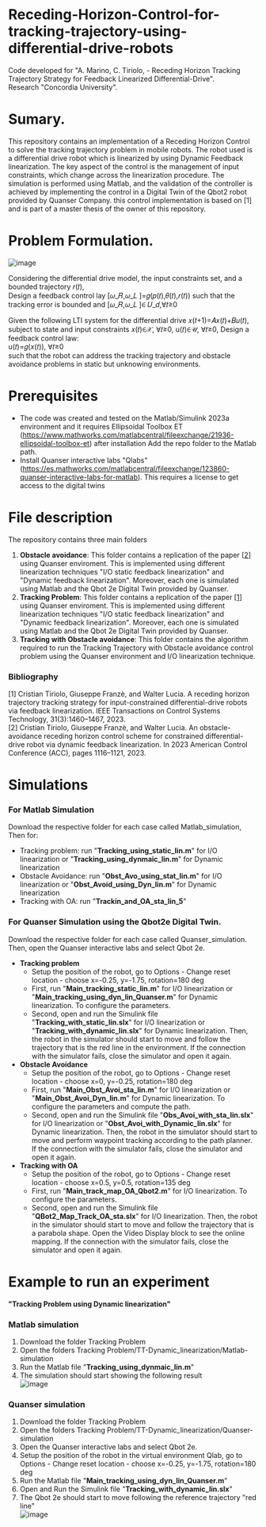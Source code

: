 # Receding-Horizon-Control-for-tracking-trajectory-using-differential-drive-robots

Code developed for "A. Marino, C. Tiriolo, - Receding Horizon Tracking Trajectory Strategy for Feedback Linearized Differential-Drive".  
Research "Concordia University".  

# Sumary.
This repository contains an implementation of a Receding Horizon Control to solve the tracking trajectory problem in mobile robots. The robot used is a differential drive robot which is linearized by using Dynamic Feedback linearization. The key aspect of the control is the management of input constraints, which change across the linearization procedure. The simulation is performed using Matlab, and the validation of the controller is achieved by implementing the control in a Digital Twin of the Qbot2 robot provided by Quanser Company. this control implementation is based on [1] and is part of a master thesis of the owner of this repository.
# Problem Formulation.
![image](https://github.com/fercho-0109/Receding-horizon-control-for-tracking-trajectory-using-differential-drive-robots/assets/40362695/794e708b-1791-45bc-a1ba-c37edbe86396)  

Considering the differential drive model, the input constraints set, and a bounded trajectory 𝑟(𝑡),  
Design a feedback control lay [𝜔_𝑅,𝜔_𝐿 ]=𝑔(𝑝(𝑡),𝜃(𝑡),𝑟(𝑡)) such that the tracking error is bounded and [𝜔_𝑅,𝜔_𝐿 ]∈ 𝑈_𝑑,∀𝑡≥0


Given the following LTI system for the differential drive 
𝑥(𝑡+1)=𝐴𝑥(𝑡)+𝐵𝑢(𝑡), 
subject to state and input constraints 
𝑥(𝑡)∈𝒳, ∀𝑡≥0,  u(𝑡)∈𝒰, ∀𝑡≥0, 
Design a feedback control law:  
u(𝑡)=𝑔(𝑥(𝑡)), ∀𝑡≥0  
such that the robot can address the tracking trajectory and obstacle avoidance problems in static but unknowing environments.  
# Prerequisites
- The code was created and tested on the Matlab/Simulink 2023a environment and it requires Ellipsoidal Toolbox ET (https://www.mathworks.com/matlabcentral/fileexchange/21936-ellipsoidal-toolbox-et)
after installation Add the repo folder to the Matlab path.
- Install Quanser interactive labs "Qlabs" (https://es.mathworks.com/matlabcentral/fileexchange/123860-quanser-interactive-labs-for-matlab). This requires a license to get access to the digital twins 
# File description
The repository contains three main folders  
1. **Obstacle avoidance**: This folder contains a replication of the paper [[2](https://ieeexplore.ieee.org/document/10156498)] using Quanser enviroment. This is implemented using different linearization techniques "I/O static feedback linearization" and "Dynamic feedback linearization". Moreover, each one is simulated using Matlab and the Qbot 2e Digital Twin provided by Quanser. 
2. **Tracking Problem**: This folder contains a replication of the paper [[1](https://ieeexplore.ieee.org/document/9956741)] using Quanser enviroment. This is implemented using different linearization techniques "I/O static feedback linearization" and "Dynamic feedback linearization". Moreover, each one is simulated using Matlab and the Qbot 2e Digital Twin provided by Quanser.
3. **Tracking with Obstacle avoidance**: This folder contains the algorithm required to run the Tracking Trajectory with Obstacle avoidance control problem using the Quanser environment and I/O linearization technique.
### Bibliography
[1] Cristian Tiriolo, Giuseppe Franzè, and Walter Lucia. A receding horizon trajectory tracking strategy for input-constrained differential-drive robots via feedback linearization. IEEE Transactions on Control Systems Technology, 31(3):1460–1467, 2023.  
[2] Cristian Tiriolo, Giuseppe Franzè, and Walter Lucia. An obstacle-avoidance receding horizon control scheme for constrained differential-drive robot via dynamic feedback linearization. In 2023 American Control Conference (ACC), pages 1116–1121, 2023.

# Simulations 
### For Matlab Simulation  
Download the respective folder for each case called Matlab_simulation, Then for:
- Tracking problem: run "**Tracking_using_static_lin.m**" for I/O linearization or "**Tracking_using_dynmaic_lin.m**" for Dynamic linearization
- Obstacle Avoidance: run "**Obst_Avo_using_stat_lin.m**" for I/O linearization or "**Obst_Avoid_using_Dyn_lin.m**" for Dynamic linearization
- Tracking with OA: run "**Trackin_and_OA_sta_lin_5**"
### For Quanser Simulation using the Qbot2e Digital Twin.
Download the respective folder for each case called Quanser_simulation. Then, open the Quanser interactive labs and select Qbot 2e.
- **Tracking problem**
  - Setup the position of the robot, go to Options - Change reset location - choose x=-0.25, y=-1.75, rotation=180 deg
  - First, run "**Main_tracking_static_lin.m**" for I/O linearization or "**Main_tracking_using_dyn_lin_Quanser.m**" for Dynamic linearization. To configure the parameters.
  - Second, open and run the Simulink file "**Tracking_with_static_lin.slx**" for I/O linearization or "**Tracking_with_dynamic_lin.slx**" for Dynamic linearization. Then, the robot in the simulator should start to move and follow the trajectory that is the red line in the environment. If the connection with the simulator fails, close the simulator and open it again.
- **Obstacle Avoidance**
  - Setup the position of the robot, go to Options - Change reset location - choose x=0, y=-0.25, rotation=180 deg
  - First, run "**Main_Obst_Avoi_sta_lin.m**" for I/O linearization or "**Main_Obst_Avoi_Dyn_lin.m**" for Dynamic linearization. To configure the parameters and compute the path.
  - Second, open and run the Simulink file "**Obs_Avoi_with_sta_lin.slx**" for I/O linearization or "**Obst_Avoi_with_Dynamic_lin.slx**" for Dynamic linearization. Then, the robot in the simulator should start to move and perform waypoint tracking according to the path planner. If the connection with the simulator fails, close the simulator and open it again.
- **Tracking with OA**
  - Setup the position of the robot, go to Options - Change reset location - choose x=0.5, y=0.5, rotation=135 deg
  - First, run "**Main_track_map_OA_Qbot2.m**" for I/O linearization. To configure the parameters.
  - Second, open and run the Simulink file "**QBot2_Map_Track_OA_sta.slx**" for I/O linearization. Then, the robot in the simulator should start to move and follow the trajectory that is a parabola shape. Open the Video Display block to see the online mapping. If the connection with the simulator fails, close the simulator and open it again.

# Example to run an experiment  
**"Tracking Problem using Dynamic linearization"**
### Matlab simulation 
1. Download the folder Tracking Problem 
2. Open the folders Tracking Problem/TT-Dynamic_linearization/Matlab-simulation
3. Run the Matlab file  "**Tracking_using_dynmaic_lin.m**"
4. The simulation should start showing the following result  
![image](https://github.com/fercho-0109/RHC-Tracking-Trajectory-with-Obstacle-Avoidance/assets/40362695/9da97de6-8f37-4604-bd6f-a36ef1451159)
### Quanser simulation
1. Download the folder Tracking Problem 
2. Open the folders Tracking Problem/TT-Dynamic_linearization/Quanser-simulation
3. Open the Quanser interactive labs and select Qbot 2e.
4. Setup the position of the robot in the virtual environment Qlab, go to Options - Change reset location - choose x=-0.25, y=-1.75, rotation=180 deg
5. Run the Matlab file "**Main_tracking_using_dyn_lin_Quanser.m**"
6. Open and Run the Simulink file "**Tracking_with_dynamic_lin.slx**"
7. The Qbot 2e should start to move following the reference trajectory "red line"  
![image](https://github.com/PreCyseGroup/RHC-Tracking-Trajectory-with-Obstacle-Avoidance/assets/40362695/855b62e5-6ebd-4bf2-a85c-3464a9948a70)







  


